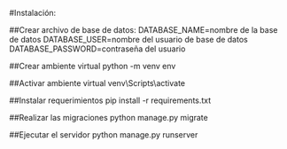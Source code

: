 #Instalación:

##Crear archivo de base de datos:
DATABASE_NAME=nombre de la base de datos
DATABASE_USER=nombre del usuario de base de datos
DATABASE_PASSWORD=contraseña del usuario

##Crear ambiente virtual
python -m venv env

##Activar ambiente virtual
venv\Scripts\activate

##Instalar requerimientos
pip install -r requirements.txt

##Realizar las migraciones
python manage.py migrate

##Ejecutar el servidor
python manage.py runserver